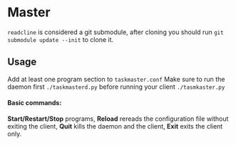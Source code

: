 # Master

`readcline` is considered a git submodule, after cloning you should run `git submodule update --init` to clone it.

## Usage
Add at least one program section to `taskmaster.conf`
Make sure to run the daemon first `./taskmasterd.py` before running your client `./tasmkaster.py`
#### Basic commands:
**Start/Restart/Stop** programs, **Reload** rereads the configuration file without exiting the client, **Quit** kills the daemon and the client, **Exit** exits the client only.
